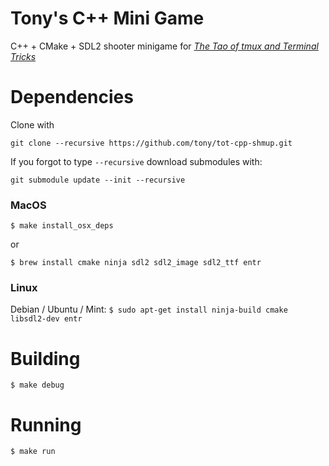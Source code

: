 # Tony's C++ Mini Game

C++ + CMake + SDL2 shooter minigame for [*The Tao of tmux and Terminal Tricks*](https://leanpub.com/the-tao-of-tmux/read)

# Dependencies

Clone with

`git clone --recursive https://github.com/tony/tot-cpp-shmup.git`

If you forgot to type `--recursive` download submodules with:

`git submodule update --init --recursive`

### MacOS

`$ make install_osx_deps`

or

`$ brew install cmake ninja sdl2 sdl2_image sdl2_ttf entr`

### Linux

Debian / Ubuntu / Mint: `$ sudo apt-get install ninja-build cmake libsdl2-dev entr`

# Building

`$ make debug`

# Running

`$ make run`
